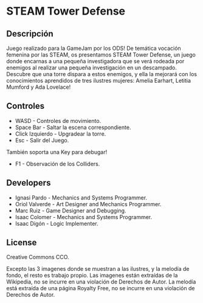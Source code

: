 # STEAM Tower Defense

## Descripción
Juego realizado para la GameJam por los ODS! De temática vocación femenina por las STEAM, os presentamos STEAM Tower Defense, un juego donde encarnas a una pequeña investigadora que se verá rodeada por enemigos al realizar una pequeña investigación en un descampado. Descubre que una torre dispara a estos enemigos, y ella la mejorará con los conocimientos aprendidos de tres ilustres mujeres: Amelia Earhart, Letitia Mumford y Ada Lovelace!
 
## Controles

 - WASD - Controles de movimiento.
 - Space Bar - Saltar la escena correspondiente.
 - Click Izquierdo - Upgradear la torre.
 - Esc - Salir del Juego.

También soporta una Key para debugar!
- F1 - Observación de los Colliders.

## Developers

 - Ignasi Pardo - Mechanics and Systems Programmer.
 - Oriol Valverde - Art Designer and Mechanics Programmer.
 - Marc Ruiz - Game Designer and Debugging.
 - Isaac Colomer - Mechanics and Systems Programmer.
 - Isaac Digón - Logic Implementer.

## License
Creative Commons CCO.

Excepto las 3 imagenes donde se muestran a las ilustres, y la melodía de fondo, el resto es trabajo propio. 
Las imagenes están extraídas de la Wikipedia, no se incurre en una violación de Derechos de Autor.
La melodía está extraída de una página Royalty Free, no se incurre en una violación de Derechos de Autor.
